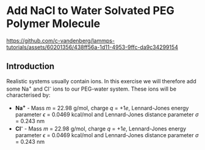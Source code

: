 # Add NaCl to Water Solvated PEG Polymer Molecule

https://github.com/c-vandenberg/lammps-tutorials/assets/60201356/438ff56a-1d11-4953-9ffc-da9c34299154

## Introduction
Realistic systems usually contain ions. In this exercise we will therefore add some Na<sup>+</sup> and Cl<sup>-</sup> ions to our PEG-water system. These ions will be characterised by:
* **Na<sup>+</sup>** - Mass *m* = 22.98 g/mol, charge *q* = +1*e*, Lennard-Jones energy parameter *ϵ* = 0.0469 kcal/mol and Lennard-Jones distance parameter *σ* = 0.243 nm
* **Cl<sup>-</sup>** - Mass *m* = 22.98 g/mol, charge *q* = +1*e*, Lennard-Jones energy parameter *ϵ* = 0.0469 kcal/mol and Lennard-Jones distance parameter *σ* = 0.243 nm
